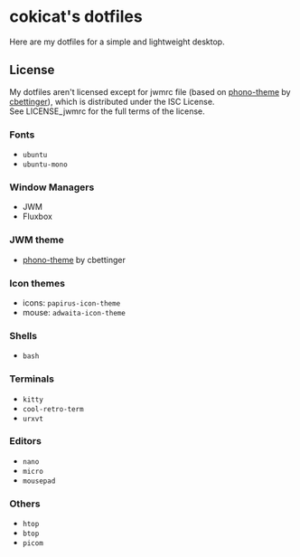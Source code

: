 # cokicat's dotfiles

Here are my dotfiles for a simple and lightweight desktop.

## License
My dotfiles aren't licensed except for jwmrc file (based on [phono-theme](https://github.com/cbettinger/phono-theme) by [cbettinger](https://github.com/cbettinger/)), which is distributed under the ISC License.  
See LICENSE_jwmrc for the full terms of the license.

### Fonts
- `ubuntu`
- `ubuntu-mono`

### Window Managers
- JWM
- Fluxbox

### JWM theme
- [phono-theme](https://github.com/cbettinger/phono-theme) by cbettinger

### Icon themes
- icons: `papirus-icon-theme`
- mouse: `adwaita-icon-theme`

### Shells
- `bash`

### Terminals
- `kitty`
- `cool-retro-term`
- `urxvt`

### Editors
- `nano`
- `micro`
- `mousepad`

### Others
- `htop`
- `btop`
- `picom`

